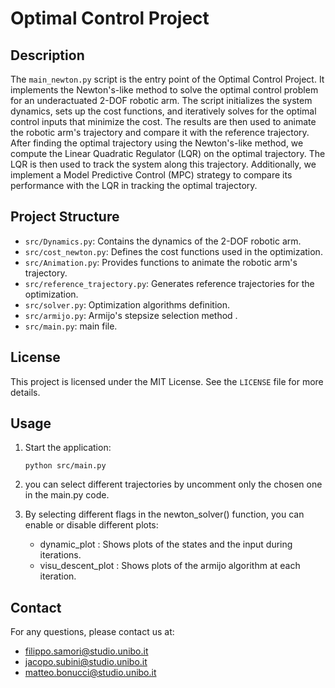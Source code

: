 # Optimal Control Project

## Description

The `main_newton.py` script is the entry point of the Optimal Control Project. It implements the Newton's-like method to solve the optimal control problem for an underactuated 2-DOF robotic arm. The script initializes the system dynamics, sets up the cost functions, and iteratively solves for the optimal control inputs that minimize the cost. The results are then used to animate the robotic arm's trajectory and compare it with the reference trajectory.
After finding the optimal trajectory using the Newton's-like method, we compute the Linear Quadratic Regulator (LQR) on the optimal trajectory. The LQR is then used to track the system along this trajectory. Additionally, we implement a Model Predictive Control (MPC) strategy to compare its performance with the LQR in tracking the optimal trajectory.

## Project Structure
- `src/Dynamics.py`: Contains the dynamics of the 2-DOF robotic arm.
- `src/cost_newton.py`: Defines the cost functions used in the optimization.
- `src/Animation.py`: Provides functions to animate the robotic arm's trajectory.
- `src/reference_trajectory.py`: Generates reference trajectories for the optimization.
- `src/solver.py`: Optimization algorithms definition.
- `src/armijo.py`: Armijo's stepsize selection method .
- `src/main.py`: main file.

## License
This project is licensed under the MIT License. See the `LICENSE` file for more details.

## Usage
1. Start the application:
    ```
    python src/main.py
    ```
2. you can select different trajectories by uncomment only the chosen one in the main.py code.

3. By selecting different flags in the newton_solver() function, you can enable or disable different plots:
    - dynamic_plot : Shows plots of the states and the input during iterations.
    - visu_descent_plot : Shows plots of the armijo algorithm at each iteration.

## Contact
For any questions, please contact us at:

- filippo.samori@studio.unibo.it
- jacopo.subini@studio.unibo.it
- matteo.bonucci@studio.unibo.it